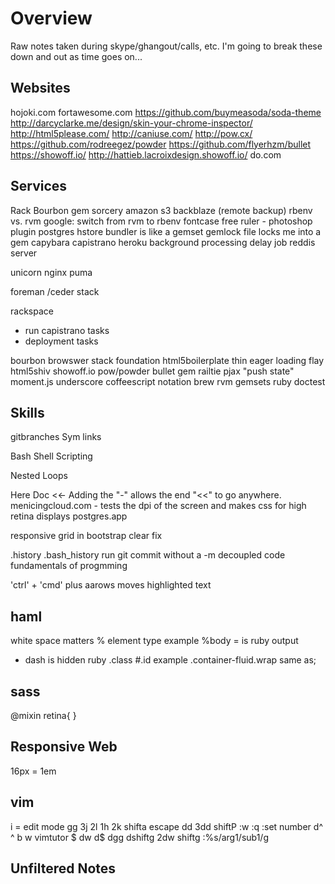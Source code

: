 # Overview
Raw notes taken during skype/ghangout/calls, etc. 
I'm going to break these down and out as time goes on...

## Websites
hojoki.com
fortawesome.com
https://github.com/buymeasoda/soda-theme
http://darcyclarke.me/design/skin-your-chrome-inspector/
http://html5please.com/
http://caniuse.com/
http://pow.cx/
https://github.com/rodreegez/powder
https://github.com/flyerhzm/bullet
https://showoff.io/
http://hattieb.lacroixdesign.showoff.io/
do.com


## Services
Rack
Bourbon
gem sorcery
amazon s3
backblaze (remote backup)
rbenv vs. rvm
google: switch from rvm to rbenv
fontcase
free ruler - photoshop plugin
postgres hstore
bundler is like a gemset
gemlock file locks me into a gem
capybara
capistrano
heroku
background processing
delay job
reddis server

unicorn
nginx
puma

foreman /ceder stack

rackspace
- run capistrano tasks
- deployment tasks

bourbon
browswer stack
foundation
html5boilerplate
thin
eager loading
flay
html5shiv
showoff.io
pow/powder
bullet gem
railtie
pjax
"push state"
moment.js
underscore
coffeescript
notation
brew
rvm
gemsets
ruby doctest




## Skills
gitbranches
Sym links

Bash Shell Scripting

Nested Loops

Here Doc <<- Adding the "-" allows the end "<<" to go anywhere.
menicingcloud.com - tests the dpi of the screen and makes css for high retina displays
postgres.app

responsive grid in bootstrap
clear fix

.history
.bash_history
run git commit without a -m
decoupled code
fundamentals of progmming

'ctrl' + 'cmd' plus aarows moves highlighted text

## haml 
  white space matters
  % element type example %body
  = is ruby output
  - dash is hidden ruby
  .class
  #.id
  example
  .container-fluid.wrap same as;
  <div class='containter-fluid wrap'></div>

## sass
  @mixin retina{
  }

## Responsive Web
  16px = 1em

  ## vim
  i = edit mode
  gg
  3j
  2l
  1h
  2k
  shifta
  escape
  dd
  3dd
  shiftP
  :w
  :q
  :set number
  d^
  ^
  b
  w
  vimtutor
  $
  dw
  d$
  dgg
  dshiftg
  2dw
  shiftg
  :%s/arg1/sub1/g

## Unfiltered Notes

